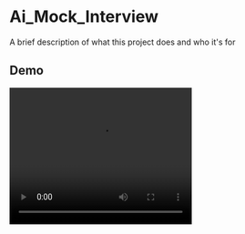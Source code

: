
# Ai_Mock_Interview

A brief description of what this project does and who it's for


## Demo

<video width="320" height="240" controls>
  <source src="./Ai_Mock_Interview - Google Chrome.mp4" type="video/mp4">
  <source src="movie.ogg" type="video/ogg">
 
</video>


